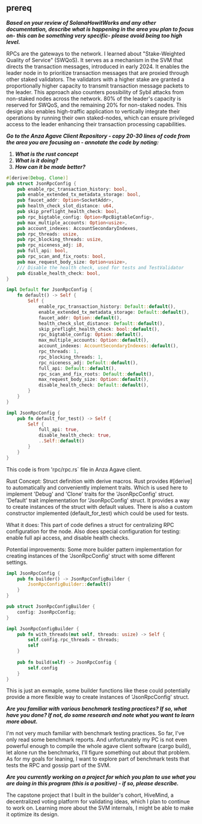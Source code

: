 ## prereq

***Based on your review of SolanaHowitWorks and any other documentation, describe what is happening in the area you plan to focus on- this can be something very specific- please avoid being too high level.***

RPCs are the gateways to the network. I learned about "Stake-Weighted Quality of Service" (SWQoS). It serves as a mechanism in the SVM that directs the transaction messages, introduced in early 2024. It enables the leader node in to prioritize transaction messages that are proxied through other staked validators. The validators with a higher stake are granted a proportionally higher capacity to transmit transaction message packets to the leader. This approach also counters possibility of Sybil attacks from non-staked nodes across the network. 80% of the leader's capacity is reserved for SWQoS, and the remaining 20% for non-staked nodes. This design also enables high-traffic application to vertically integrate their operations by running their own staked-nodes, which can ensure privileged access to the leader enhancing their transaction processing capabilities.

***Go to the Anza Agave Client Repository - copy 20-30 lines of code from the area you are focusing on - annotate the code by noting:*** 
1. ***What is the rust concept***
2. ***What is it doing?*** 
3. ***How can it be made better?***
```rust
#[derive(Debug, Clone)]
pub struct JsonRpcConfig {
    pub enable_rpc_transaction_history: bool,
    pub enable_extended_tx_metadata_storage: bool,
    pub faucet_addr: Option<SocketAddr>,
    pub health_check_slot_distance: u64,
    pub skip_preflight_health_check: bool,
    pub rpc_bigtable_config: Option<RpcBigtableConfig>,
    pub max_multiple_accounts: Option<usize>,
    pub account_indexes: AccountSecondaryIndexes,
    pub rpc_threads: usize,
    pub rpc_blocking_threads: usize,
    pub rpc_niceness_adj: i8,
    pub full_api: bool,
    pub rpc_scan_and_fix_roots: bool,
    pub max_request_body_size: Option<usize>,
    /// Disable the health check, used for tests and TestValidator
    pub disable_health_check: bool,
}

impl Default for JsonRpcConfig {
    fn default() -> Self {
        Self {
            enable_rpc_transaction_history: Default::default(),
            enable_extended_tx_metadata_storage: Default::default(),
            faucet_addr: Option::default(),
            health_check_slot_distance: Default::default(),
            skip_preflight_health_check: bool::default(),
            rpc_bigtable_config: Option::default(),
            max_multiple_accounts: Option::default(),
            account_indexes: AccountSecondaryIndexes::default(),
            rpc_threads: 1,
            rpc_blocking_threads: 1,
            rpc_niceness_adj: Default::default(),
            full_api: Default::default(),
            rpc_scan_and_fix_roots: Default::default(),
            max_request_body_size: Option::default(),
            disable_health_check: Default::default(),
        }
    }
}

impl JsonRpcConfig {
    pub fn default_for_test() -> Self {
        Self {
            full_api: true,
            disable_health_check: true,
            ..Self::default()
        }
    }
}
```

This code is from 'rpc/rpc.rs` file in Anza Agave client.

Rust Concept:
Struct definition with derive macros. Rust provides #[derive] to automatically and conveniently implement traits. Which is used here to implement 'Debug' and 'Clone' traits for the 'JsonRpcConfig' struct.
'Default' trait implementation for 'JsonRpcConfig' struct. It provides a way to create instances of the struct with default values.
There is also a custom constructor implemented (default_for_test) which could be used for tests.

What it does:
This part of code defines a struct for centralizing RPC configuration for the node. Also does special configuration for testing: enable full api access, and disable health checks.

Potential improvements:
Some more builder pattern implementation for creating instances of the 'JsonRpcConfig' struct with some different settings.
```rust
impl JsonRpcConfig {
    pub fn builder() -> JsonRpcConfigBuilder {
        JsonRpcConfigBuilder::default()
    }
}

pub struct JsonRpcConfigBuilder {
    config: JsonRpcConfig;
}

impl JsonRpcConfigBuilder {
    pub fn with_threads(mut self, threads: usize) -> Self {
        self.config.rpc_threads = threads;
        self
    }
    
    pub fn build(self) -> JsonRpcConfig {
        self.config
    }
}
```
This is just an exmaple, some builder functions like these could potentially provide a more flexible way to create instances of 'JsonRpcConfig' struct.

***Are you familiar with various benchmark testing practices? If so, what have you done? If not, do some research and note what you want to learn more about.***

I'm not very much familiar with benchmark testing practices. So far, I've only read some benchmark reports. And unfortunately my PC is not even powerful enough to compile the whole agave client software (cargo build), let alone run the benchmarks, I'll figure something out about that problem. As for my goals for leaning, I want to explore part of benchmark tests that tests the RPC and gossip part of the SVM.

***Are you currently working on a project for which you plan to use what you are doing in this program (this is a positive) - if so, please describe.***

The capstone project that I built in the builder's cohort, HiveMind, a decentralized voting platform for validating ideas, which I plan to continue to work on. Learning more about the SVM internals, I might be able to make it optimize its design.